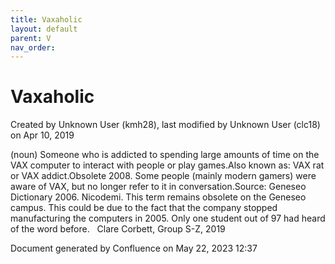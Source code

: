 ```yaml
---
title: Vaxaholic
layout: default
parent: V
nav_order:
---
```


# Vaxaholic

Created by  Unknown User (kmh28), last modified by  Unknown User (clc18) on Apr 10, 2019

(noun) Someone who is addicted to spending large amounts of time on the VAX computer to interact with people or play games.Also known as: VAX rat or VAX addict.Obsolete 2008. Some people (mainly modern gamers) were aware of VAX, but no longer refer to it in conversation.Source: Geneseo Dictionary 2006. Nicodemi. This term remains obsolete on the Geneseo campus. This could be due to the fact that the company stopped manufacturing the computers in 2005. Only one student out of 97 had heard of the word before.   Clare Corbett, Group S-Z, 2019

Document generated by Confluence on May 22, 2023 12:37


